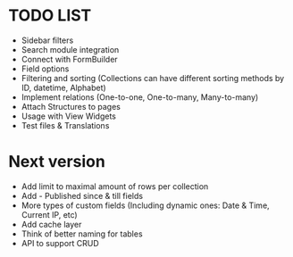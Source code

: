 TODO LIST
=========

* Sidebar filters
* Search module integration
* Connect with FormBuilder
* Field options
* Filtering and sorting (Collections can have different sorting methods by ID, datetime, Alphabet)
* Implement relations (One-to-one, One-to-many, Many-to-many)
* Attach Structures to pages
* Usage with View Widgets
* Test files & Translations

# Next version

* Add limit to maximal amount of rows per collection
* Add - Published since & till fields
* More types of custom fields (Including dynamic ones: Date & Time, Current IP, etc)
* Add cache layer
* Think of better naming for tables
* API to support CRUD
